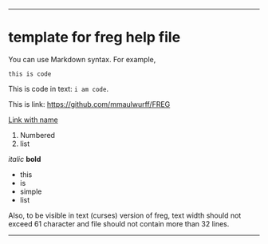 -------------------------------------------------------------
template for freg help file
===========================

You can use Markdown syntax. For example,

    this is code

This is code in text: `i am code`.

This is link: <https://github.com/mmaulwurff/FREG>

[Link with name](https://github.com/mmaulwurff/FREG)

1. Numbered
2. list

*italic* **bold**

- this
- is
- simple
- list

Also, to be visible in text (curses) version of freg,
text width should not exceed 61 character and
file should not contain more than 32 lines.

-------------------------------------------------------------
